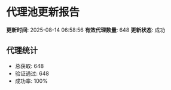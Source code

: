 # 代理池更新报告

**更新时间**: 2025-08-14 06:58:56
**有效代理数量**: 648
**更新状态**:  成功

## 代理统计
- 总获取: 648
- 验证通过: 648
- 成功率: 100%
